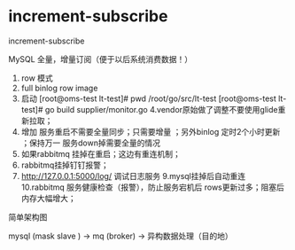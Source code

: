 # increment-subscribe
increment-subscribe

MySQL 全量，增量订阅（便于以后系统消费数据！）
1. row 模式
2. full binlog row image
3. 启动
[root@oms-test lt-test]# pwd
/root/go/src/lt-test
[root@oms-test lt-test]# go build supplier/monitor.go
4.vendor原始做了调整不要使用glide重新拉取；
5. 增加 服务重启不需要全量同步；只需要增量 ；另外binlog 定时2个小时更新 ；保持万一 服务down掉需要全量的情况
6. 如果rabbitmq 挂掉在重启；这边有重连机制；
7. rabbitmq挂掉钉钉报警；
8. http://127.0.0.1:5000/log/ 调试日志服务
9.mysql挂掉后自动重连
10.rabbitmq 服务健康检查（报警），防止服务宕机后 rows更新过多；阻塞后内存大幅增大；




简单架构图

  mysql (mask slave ) ->  mq (broker) ->  异构数据处理（目的地）

